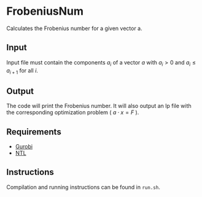 # FrobeniusNum
Calculates the Frobenius number for a given vector a.

## Input
Input file must contain the components $a_i$ of a vector $a$ with $a_i>0$ and $a_i \leq a_{i+1}$ for all $i$.

## Output
The code will print the Frobenius number. It will also output an lp file with the corresponding optimization problem ( $a\cdot x = F$ ).

## Requirements
- [Gurobi](https://www.gurobi.com/)
- [NTL](https://libntl.org/)

## Instructions
Compilation and running instructions can be found in ```run.sh```.


